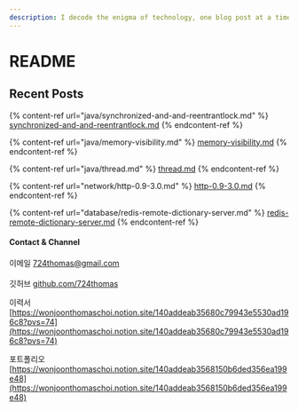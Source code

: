 ```yaml
---
description: I decode the enigma of technology, one blog post at a time.
---
```


# README

## Recent Posts

{% content-ref url="java/synchronized-and-and-reentrantlock.md" %}
[synchronized-and-and-reentrantlock.md](java/synchronized-and-and-reentrantlock.md)
{% endcontent-ref %}

{% content-ref url="java/memory-visibility.md" %}
[memory-visibility.md](java/memory-visibility.md)
{% endcontent-ref %}

{% content-ref url="java/thread.md" %}
[thread.md](java/thread.md)
{% endcontent-ref %}

{% content-ref url="network/http-0.9-3.0.md" %}
[http-0.9-3.0.md](network/http-0.9-3.0.md)
{% endcontent-ref %}

{% content-ref url="database/redis-remote-dictionary-server.md" %}
[redis-remote-dictionary-server.md](database/redis-remote-dictionary-server.md)
{% endcontent-ref %}





#### Contact & Channel

이메일 724thomas@gmail.com\
\
깃허브 [github.com/724thomas](https://github.com/724thomas)

이력서 [https://wonjoonthomaschoi.notion.site/140addeab35680c79943e5530ad196c8?pvs=74](https://wonjoonthomaschoi.notion.site/140addeab35680c79943e5530ad196c8?pvs=74)

포트폴리오 [https://wonjoonthomaschoi.notion.site/140addeab3568150b6ded356ea199e48](https://wonjoonthomaschoi.notion.site/140addeab3568150b6ded356ea199e48)
